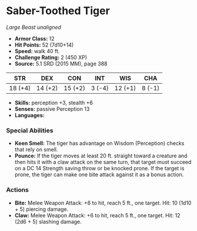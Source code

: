 # Saber-Toothed Tiger

*Large* *Beast* *unaligned*

- **Armor Class:** 12
- **Hit Points:** 52 (7d10+14)
- **Speed:** walk 40 ft.
- **Challenge Rating:** 2 (450 XP)
- **Source:** 5.1 SRD (2015 MM), page 388

| STR | DEX | CON | INT | WIS | CHA |
| --- | --- | --- | --- | --- | --- |
| 18 (+4) | 14 (+2) | 15 (+2) | 3 (-4) | 12 (+1) | 8 (-1) |

- **Skills:** perception +3, stealth +6
- **Senses:** passive Perception 13
- **Languages:** 

### Special Abilities

- **Keen Smell:** The tiger has advantage on Wisdom (Perception) checks that rely on smell.
- **Pounce:** If the tiger moves at least 20 ft. straight toward a creature and then hits it with a claw attack on the same turn, that target must succeed on a DC 14 Strength saving throw or be knocked prone. If the target is prone, the tiger can make one bite attack against it as a bonus action.

### Actions

- **Bite:** Melee Weapon Attack: +6 to hit, reach 5 ft., one target. Hit: 10 (1d10 + 5) piercing damage.
- **Claw:** Melee Weapon Attack: +6 to hit, reach 5 ft., one target. Hit: 12 (2d6 + 5) slashing damage.


